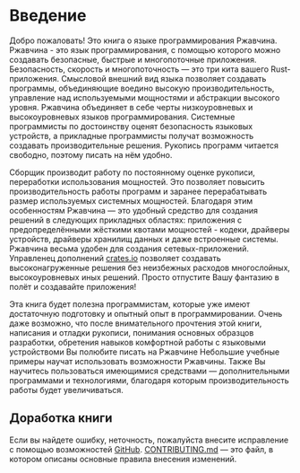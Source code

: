 # Введение
Добро пожаловать! Это книга о языке программирования Ржавчина.
Ржавчина - это язык программирования, с помощью которого можно создавать безопасные,
быстрые и многопоточные приложения. Безопасность, скорость и многопоточность —
это три кита вашего Rust-приложения. Смысловой внешний вид языка позволяет создавать
программы, объединяющие воедино высокую производительность, управление над используемыми
мощностями и абстракции высокого уровня. Ржавчина объединяет в себе черты низкоуровневых
и высокоуровневых языков программирования. Системные программисты по достоинству
оценят безопасность языковых устройств, а прикладные программисты получат возможность
создавать производительные решения. Рукопись программ читается свободно, поэтому писать
на нём удобно.

Сборщик производит работу по постоянному оценке рукописи, переработки использования
мощностей. Это позволяет повысить производительность работы программ и заранее
перерабатывать размер используемых системных мощностей. Благодаря этим особенностям
Ржавчина — это удобный средство для создания решений в следующих прикладных областях:
приложения с предопределёнными жёсткими квотами мощностей - кодеки, драйверы устройств,
драйверы хранилищ данных и даже встроенные системы. Ржавчина весьма удобен для создания
сетевых-приложений. Управленец дополнений [crates.io] позволяет создавать высоконагруженные
решения без неизбежных расходов многослойных, высокоуровневых иных решений. Просто
отпустите Вашу фантазию в полёт и создавайте приложения!

[crates.io]: https://crates.io/

Эта книга будет полезна программистам, которые уже имеют достаточную подготовку и
опытный опыт в программировании. Очень даже возможно, что после внимательного
прочтения этой книги, написания и отладки рукописи, понимания основных образцов разработки,
обретения навыков комфортной работы с языковыми устройствоми Вы полюбите писать
на Ржавчине Небольшие учебные примеры научат использовать возможности Ржавчины. Также Вы
научитесь пользоваться имеющимися средствами — дополнительными программами
и технологиями, благодаря которым производительность работы будет увеличиваться.

## Доработка книги

Если вы найдете ошибку, неточность, пожалуйста внесите исправление с помощью возможностей
[GitHub]. [CONTRIBUTING.md] — это файл, в котором описаны основные правила
внесения изменений.

[GitHub]: https://github.com/ruRust/rust_book_2ed
[CONTRIBUTING.md]: https://github.com/ruRust/rust_book_2ed/blob/ru_version/CONTRIBUTING.md
